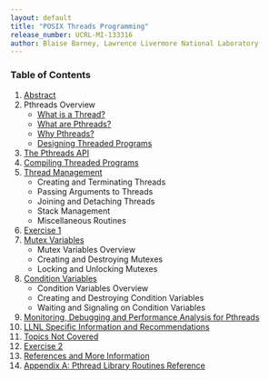 ```yaml
---
layout: default
title: "POSIX Threads Programming"
release_number: UCRL-MI-133316
author: Blaise Barney, Lawrence Livermore National Laboratory
---
```


### Table of Contents

1. [Abstract](abstract)
2. Pthreads Overview
    * [What is a Thread?](what_is_a_thread)
    * [What are Pthreads?](what_are_pthreads)
    * [Why Pthreads?](why_pthreads)
    * [Designing Threaded Programs](designing_threaded_programs)
3. [The Pthreads API]()
4. [Compiling Threaded Programs]()
5. [Thread Management]()
    * Creating and Terminating Threads
    * Passing Arguments to Threads
    * Joining and Detaching Threads
    * Stack Management
    * Miscellaneous Routines
6. [Exercise 1]()
7. [Mutex Variables]()
    * Mutex Variables Overview
    * Creating and Destroying Mutexes
    * Locking and Unlocking Mutexes
8. [Condition Variables]()
    * Condition Variables Overview
    * Creating and Destroying Condition Variables
    * Waiting and Signaling on Condition Variables
9. [Monitoring, Debugging and Performance Analysis for Pthreads]()
10. [LLNL Specific Information and Recommendations]()
11. [Topics Not Covered]()
12. [Exercise 2]()
13. [References and More Information]()
14. [Appendix A: Pthread Library Routines Reference](AppendixA)
